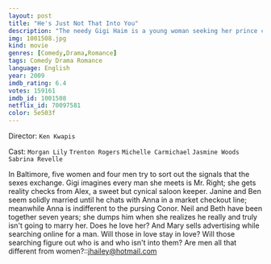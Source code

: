 ```yaml
---
layout: post
title: "He's Just Not That Into You"
description: "The needy Gigi Haim is a young woman seeking her prince charming somewhere amongst her unsuccessful dates. After dating estate agent Conor Barry, Gigi anxiously expects to receive a phone call from him. However Conor never calls her. Gigi decides to go to the bar where he frequents to see him, but she meets his friend Alex who works there. They become friends and Alex helps Gigi to interpret the subtle signs given out by her dates..."
img: 1001508.jpg
kind: movie
genres: [Comedy,Drama,Romance]
tags: Comedy Drama Romance 
language: English
year: 2009
imdb_rating: 6.4
votes: 159161
imdb_id: 1001508
netflix_id: 70097581
color: 5e503f
---
```

Director: `Ken Kwapis`  

Cast: `Morgan Lily` `Trenton Rogers` `Michelle Carmichael` `Jasmine Woods` `Sabrina Revelle` 

In Baltimore, five women and four men try to sort out the signals that the sexes exchange. Gigi imagines every man she meets is Mr. Right; she gets reality checks from Alex, a sweet but cynical saloon keeper. Janine and Ben seem solidly married until he chats with Anna in a market checkout line; meanwhile Anna is indifferent to the pursing Conor. Neil and Beth have been together seven years; she dumps him when she realizes he really and truly isn't going to marry her. Does he love her? And Mary sells advertising while searching online for a man. Will those in love stay in love? Will those searching figure out who is and who isn't into them? Are men all that different from women?::<jhailey@hotmail.com>